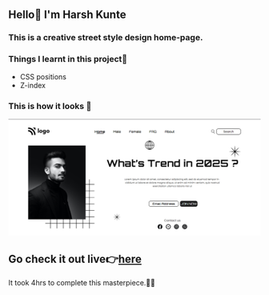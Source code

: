 ## Hello👋 I'm **Harsh Kunte**
### This is a creative street style design home-page.

### Things I learnt in this project🤯
- CSS positions
- Z-index


### This is how it looks 👀
![Preview](./preview.png)

## Go check it out live👉[here](https://css-practice-project-1.netlify.app/)

It took 4hrs to complete this masterpiece.😮‍💨